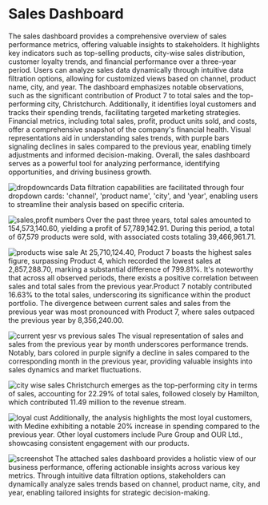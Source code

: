 # Sales Dashboard

The sales dashboard provides a comprehensive overview of sales performance metrics, offering valuable insights to stakeholders. It highlights key indicators such as top-selling products, city-wise sales distribution, customer loyalty trends, and financial performance over a three-year period. Users can analyze sales data dynamically through intuitive data filtration options, allowing for customized views based on channel, product name, city, and year. The dashboard emphasizes notable observations, such as the significant contribution of Product 7 to total sales and the top-performing city, Christchurch. Additionally, it identifies loyal customers and tracks their spending trends, facilitating targeted marketing strategies. Financial metrics, including total sales, profit, product units sold, and costs, offer a comprehensive snapshot of the company's financial health. Visual representations aid in understanding sales trends, with purple bars signaling declines in sales compared to the previous year, enabling timely adjustments and informed decision-making. Overall, the sales dashboard serves as a powerful tool for analyzing performance, identifying opportunities, and driving business growth.


![dropdowncards](https://github.com/Junaidhasan373/Sales-Daashboard/assets/138038159/93aaabd1-3370-428d-bf5c-63ac31c73878)
Data filtration capabilities are facilitated through four dropdown cards: 'channel', 'product name', 'city', and 'year', enabling users to streamline their analysis based on specific criteria.


![sales,profit numbers](https://github.com/Junaidhasan373/Sales-Daashboard/assets/138038159/d59aa33b-7aa4-4ff9-87d2-90f845e16328)
Over the past three years, total sales amounted to 154,573,140.60, yielding a profit of 57,789,142.91. During this period, a total of 67,579 products were sold, with associated costs totaling 39,466,961.71.



![products wise sale](https://github.com/Junaidhasan373/Sales-Daashboard/assets/138038159/d0bd84a3-f433-4280-80ae-0165fa265b70)
At 25,710,124.40, Product 7 boasts the highest sales figure, surpassing Product 4, which recorded the lowest sales at 2,857,288.70, marking a substantial difference of 799.81%. It's noteworthy that across all observed periods, there exists a positive correlation between sales and total sales from the previous year.Product 7 notably contributed 16.63% to the total sales, underscoring its significance within the product portfolio. The divergence between current sales and sales from the previous year was most pronounced with Product 7, where sales outpaced the previous year by 8,356,240.00.



![current yesr vs previous sales](https://github.com/Junaidhasan373/Sales-Daashboard/assets/138038159/60f1baa8-6368-4164-ac3d-d9775d4877fb)
The visual representation of sales and sales from the previous year by month underscores performance trends. Notably, bars colored in purple signify a decline in sales compared to the corresponding month in the previous year, providing valuable insights into sales dynamics and market fluctuations.



![city wise sales](https://github.com/Junaidhasan373/Sales-Daashboard/assets/138038159/c56c245a-235e-49c6-b0f2-c4ec53779232)
Christchurch emerges as the top-performing city in terms of sales, accounting for 22.29% of total sales, followed closely by Hamilton, which contributed 11.49 million to the revenue stream.



![loyal cust](https://github.com/Junaidhasan373/Sales-Daashboard/assets/138038159/0f139cde-ed04-4e98-885d-477f80ebbf2c)
Additionally, the analysis highlights the most loyal customers, with Medine exhibiting a notable 20% increase in spending compared to the previous year. Other loyal customers include Pure Group and OUR Ltd., showcasing consistent engagement with our products.




![screenshot](https://github.com/Junaidhasan373/Sales-Daashboard/assets/138038159/2258fb13-85ef-4a7b-bb31-63ef8882c5a5)
The attached sales dashboard provides a holistic view of our business performance, offering actionable insights across various key metrics. Through intuitive data filtration options, stakeholders can dynamically analyze sales trends based on channel, product name, city, and year, enabling tailored insights for strategic decision-making. 





